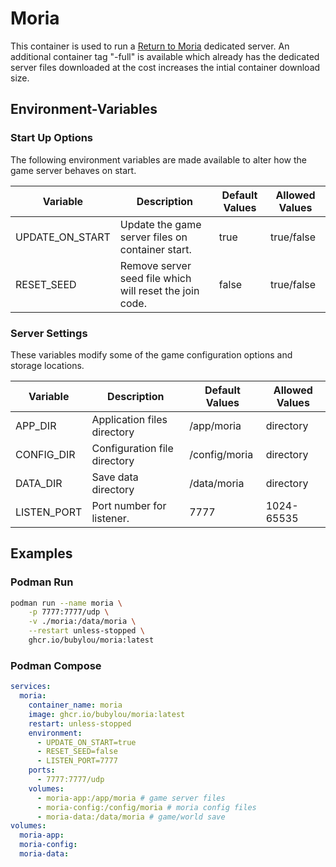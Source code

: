 # Moria

This container is used to run a [Return to Moria](https://store.steampowered.com/app/2933130) dedicated server.
An additional container tag "-full" is available which already has the dedicated server files downloaded at the cost increases the intial container download size.

## Environment-Variables

### Start Up Options

The following environment variables are made available to alter how the game server behaves on start.

| Variable           | Description                                                 | Default Values  | Allowed Values |
|--------------------|-------------------------------------------------------------|-----------------|----------------|
| UPDATE_ON_START    | Update the game server files on container start.            | true            | true/false     |
| RESET_SEED         | Remove server seed file which will reset the join code.     | false           | true/false     |

### Server Settings

These variables modify some of the game configuration options and storage locations.

| Variable           | Description                                                 | Default Values  | Allowed Values |
|--------------------|-------------------------------------------------------------|-----------------|----------------|
| APP_DIR            | Application files directory                                 | /app/moria      | directory      |
| CONFIG_DIR         | Configuration file directory                                | /config/moria   | directory      |
| DATA_DIR           | Save data directory                                         | /data/moria     | directory      |
| LISTEN_PORT        | Port number for listener.                                   | 7777            | 1024-65535     |

## Examples

### Podman Run

```bash
podman run --name moria \
    -p 7777:7777/udp \
    -v ./moria:/data/moria \
    --restart unless-stopped \
    ghcr.io/bubylou/moria:latest
```

### Podman Compose

```yml
services:
  moria:
    container_name: moria
    image: ghcr.io/bubylou/moria:latest
    restart: unless-stopped
    environment:
      - UPDATE_ON_START=true
      - RESET_SEED=false
      - LISTEN_PORT=7777
    ports:
      - 7777:7777/udp
    volumes:
      - moria-app:/app/moria # game server files
      - moria-config:/config/moria # moria config files
      - moria-data:/data/moria # game/world save
volumes:
  moria-app:
  moria-config:
  moria-data:
```
